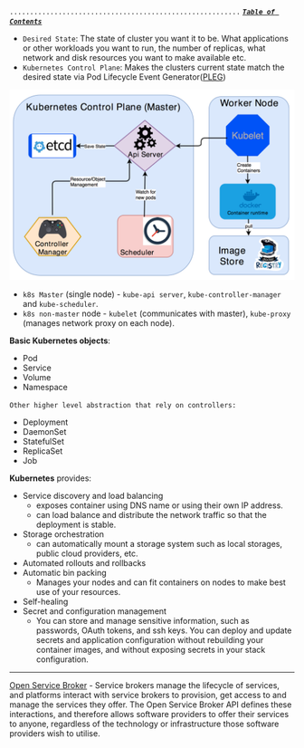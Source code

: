 `.........................................................` [***`Table of Contents`***](README.md)


- `Desired State`: The state of cluster you want it to be. What applications or other workloads you want to run, the number of replicas, what network and disk resources you want to make available etc.
- `Kubernetes Control Plane`:  Makes the clusters current state match the desired state via Pod Lifecycle Event Generator([PLEG](https://github.com/kubernetes/community/blob/master/contributors/design-proposals/node/pod-lifecycle-event-generator.md))

![k8_control_plane.png](static/k8_control_plane.png)

- `k8s Master` (single node) - `kube-api server`, `kube-controller-manager` and `kube-scheduler`.
- `k8s non-master` node - `kubelet` (communicates with master), `kube-proxy` (manages network proxy on each node).

**Basic Kubernetes objects**:
- Pod
- Service
- Volume
- Namespace

`Other higher level abstraction that rely on controllers:`
- Deployment
- DaemonSet
- StatefulSet
- ReplicaSet
- Job

**Kubernetes** provides:
- Service discovery and load balancing 
  - exposes container using DNS name or using their own IP address.
  - can load balance and distribute the network traffic so that the deployment is stable.
- Storage orchestration
  - can automatically mount a storage system such as local storages, public cloud providers, etc.
- Automated rollouts and rollbacks
- Automatic bin packing
  - Manages your nodes and can fit containers on nodes to make best use of your resources.
- Self-healing
- Secret and configuration management
  - You can store and manage sensitive information, such as passwords, OAuth tokens, and ssh keys.
    You can deploy and update secrets and application configuration without rebuilding your container images, 
    and without exposing secrets in your stack configuration.

-----

[Open Service Broker](https://github.com/openservicebrokerapi/servicebroker) - Service brokers manage the lifecycle of services, and platforms interact with service brokers to provision, get access to and manage the services they offer. The Open Service Broker API defines these interactions, and therefore allows software providers to offer their services to anyone, regardless of the technology or infrastructure those software providers wish to utilise.


